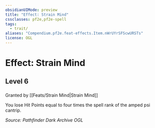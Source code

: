 ```yaml
---
obsidianUIMode: preview
title: "Effect: Strain Mind"
cssclasses: pf2e,pf2e-spell
tags:
  - trait/
aliases: "Compendium.pf2e.feat-effects.Item.nWrUYrSFScwURSTs"
license: OGL
---
```

# Effect: Strain Mind
## Level 6
### 






Granted by [[Feats/Strain Mind|Strain Mind]]

You lose Hit Points equal to four times the spell rank of the amped psi cantrip.

*Source: Pathfinder Dark Archive*
*OGL*